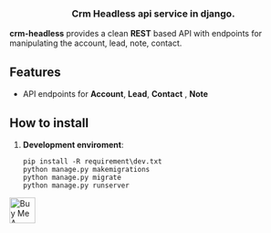 <h3 align="center">Crm Headless api service in django.</h3>

**crm-headless** provides a clean **REST** based API with endpoints for manipulating the account, lead, note, contact.

## Features

- API endpoints for **Account**, **Lead**, **Contact** , **Note**


## How to install

1. **Development enviroment**:
    ```
    pip install -R requirement\dev.txt
    python manage.py makemigrations
    python manage.py migrate
    python manage.py runserver
    ```

<p>
    <a href="https://www.buymeacoffee.com/mikeleg" target="_blank"><img src="https://cdn.buymeacoffee.com/buttons/v2/arial-yellow.png" alt="Buy Me A Coffee" height="45px"></a>
</p>
